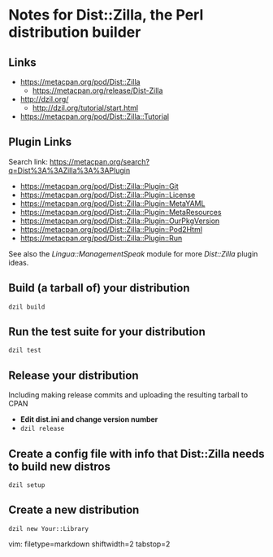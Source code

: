 # Notes for Dist::Zilla, the Perl distribution builder #

## Links ##
- https://metacpan.org/pod/Dist::Zilla
  - https://metacpan.org/release/Dist-Zilla
- http://dzil.org/
  - http://dzil.org/tutorial/start.html
- https://metacpan.org/pod/Dist::Zilla::Tutorial

## Plugin Links ##
Search link: https://metacpan.org/search?q=Dist%3A%3AZilla%3A%3APlugin
- https://metacpan.org/pod/Dist::Zilla::Plugin::Git
- https://metacpan.org/pod/Dist::Zilla::Plugin::License
- https://metacpan.org/pod/Dist::Zilla::Plugin::MetaYAML
- https://metacpan.org/pod/Dist::Zilla::Plugin::MetaResources
- https://metacpan.org/pod/Dist::Zilla::Plugin::OurPkgVersion
- https://metacpan.org/pod/Dist::Zilla::Plugin::Pod2Html
- https://metacpan.org/pod/Dist::Zilla::Plugin::Run

See also the _Lingua::ManagementSpeak_ module for more _Dist::Zilla_ plugin
ideas.

## Build (a tarball of) your distribution ##
`dzil build`

## Run the test suite for your distribution ##
`dzil test`

## Release your distribution ##
Including making release commits and uploading the resulting tarball to CPAN
- **Edit dist.ini and change version number**
- `dzil release`

## Create a config file with info that Dist::Zilla needs to build new distros ##
`dzil setup`

## Create a new distribution ##
`dzil new Your::Library`

vim: filetype=markdown shiftwidth=2 tabstop=2
